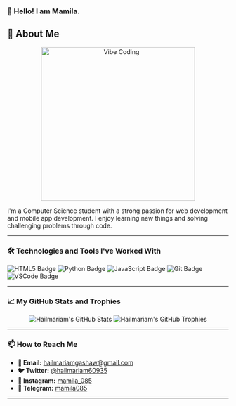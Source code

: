 ### 👋 Hello! I am Mamila.

## 🌟 About Me
<p align="center">
  <img src="https://media.giphy.com/media/qgQUggAC3Pfv687qPC/giphy.gif" width="350" alt="Vibe Coding" />
</p>

<p>
  I'm a Computer Science student with a strong passion for web development and mobile app development. I enjoy learning new things and solving challenging problems through code.
</p>

---

### 🛠️ Technologies and Tools I've Worked With

<p align="left">
  <img src="https://img.shields.io/badge/-HTML5-E34F26?style=for-the-badge&logo=html5&logoColor=white" alt="HTML5 Badge"/>
  <img src="https://img.shields.io/badge/-Python-3776AB?style=for-the-badge&logo=python&logoColor=white" alt="Python Badge"/>
  <img src="https://img.shields.io/badge/-JavaScript-F7DF1E?style=for-the-badge&logo=javascript&logoColor=black" alt="JavaScript Badge"/>
  <img src="https://img.shields.io/badge/-Git-F05032?style=for-the-badge&logo=git&logoColor=white" alt="Git Badge"/>
  <img src="https://img.shields.io/badge/-VSCode-007ACC?style=for-the-badge&logo=visual-studio-code&logoColor=white" alt="VSCode Badge"/>
</p>

---

### 📈 My GitHub Stats and Trophies

<p align="center">
  <img src="https://github-readme-stats.vercel.app/api?username=mamila085&show_icons=true&theme=dracula" alt="Hailmariam's GitHub Stats"/>
  <img src="https://github-profile-trophy.vercel.app/?username=mamila085&theme=nord" alt="Hailmariam's GitHub Trophies"/>
</p>

---

### 📫 How to Reach Me

- **📧 Email:** hailmariamgashaw@gmail.com
- **🐦 Twitter:** [@hailmariam60935](https://twitter.com/hailmariam60935)
- **📸 Instagram:** [mamila_085](https://www.instagram.com/mamila_085)
- **💬 Telegram:** [mamila085](https://www.telegram.com/mamila_085)

---
